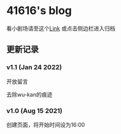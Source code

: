 # 41616's blog

看小剧场请至这个[Link](https://41616.github.io/archive)
或点击侧边栏进入归档

<!-- .slide -->

## 更新记录

<!-- .slide vertical=true -->

### v1.1 (Jan 24 2022)

开放留言

去除wu-kan的痕迹

<!-- .slide vertical=true -->

### v1.0 (Aug 15 2021)

创建页面，将开始时间设为16:00

